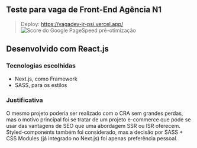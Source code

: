 ## Teste para vaga de Front-End Agência N1

> Deploy: https://vagadev-jr-psi.vercel.app/
![Score do Google PageSpeed pré-otimização](https://ibb.co/WzDLFjj)

## Desenvolvido com React.js

### Tecnologias escolhidas
- Next.js, como Framework
- SASS, para os estilos

### Justificativa
O mesmo projeto poderia ser realizado com o CRA sem grandes perdas, mas o motivo principal foi se tratar de um projeto e-commerce que pode se usar das vantagens de SEO que uma abordagem SSR ou ISR oferecem.
Styled-components também foi considerado, mas a decisão por SASS + CSS Modules (já integrado no Next.js) foi apenas preferência pessoal.
